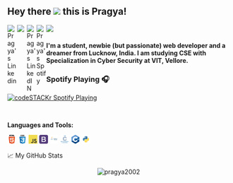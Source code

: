 ## Hey there <img src="https://media.giphy.com/media/hvRJCLFzcasrR4ia7z/giphy.gif" width="25px"> this is Pragya! 
<a href="https://www.linkedin.com/in/pragya-awasthi-5274451b7/">
  <img align="left" alt="Pragya's Linkedin" width="22px" src="https://raw.githubusercontent.com/peterthehan/peterthehan/master/assets/linkedin.svg" />
</a>
<a href="https://https://mail.google.com/mail/u/0/#inbox">
  <img align="left"  width="22px" src="https://raw.githubusercontent.com/peterthehan/peterthehan/master/assets/yahoo.svg" />
</a>
<a href="https://www.linkedin.com/in/abhisheknaiidu/">
  <img align="left" alt="Pragya's LinkedIN" width="22px" src="https://raw.githubusercontent.com/peterthehan/peterthehan/master/assets/linkedin.svg" />
</a>
<a href="https://open.spotify.com/user/e90fe4zsndbm6xoe2t7t8kogf?si=WaLKpwvWTle0btle2qPb6g">
  <img align="left" alt="Pragya's Spotify" width="22px" src="https://raw.githubusercontent.com/peterthehan/peterthehan/master/assets/spotify.svg" />
</a>

![](https://visitor-badge.glitch.me/badge?page_id=pragya2002.pragya2002)


#### I'm a student, newbie (but passionate) web developer and a dreamer from Lucknow, India. I am studying CSE with Specialization in Cyber Security at VIT, Vellore. 

### Spotify Playing 🎧

[<img src="https://now-playing-codestackr.vercel.app/api/spotify-playing" alt="codeSTACKr Spotify Playing" width="350" />](https://open.spotify.com/user/swyqyimdc12jajde4vpwd2x1b)

 <br>


**Languages and Tools:**  

<code><img height="20" src="https://raw.githubusercontent.com/github/explore/80688e429a7d4ef2fca1e82350fe8e3517d3494d/topics/html/html.png"></code>
<code><img height="20" src="https://raw.githubusercontent.com/github/explore/80688e429a7d4ef2fca1e82350fe8e3517d3494d/topics/css/css.png"></code>
<code><img height="20" src="https://raw.githubusercontent.com/github/explore/80688e429a7d4ef2fca1e82350fe8e3517d3494d/topics/javascript/javascript.png"></code>
<code><img height="20" src="https://raw.githubusercontent.com/github/explore/80688e429a7d4ef2fca1e82350fe8e3517d3494d/topics/bootstrap/bootstrap.png"></code>
<code><img height="20" src="https://raw.githubusercontent.com/github/explore/80688e429a7d4ef2fca1e82350fe8e3517d3494d/topics/java/java.png"></code>
<code><img height="20" src="https://raw.githubusercontent.com/github/explore/80688e429a7d4ef2fca1e82350fe8e3517d3494d/topics/c/c.png"></code>
<code><img height="20" src="https://raw.githubusercontent.com/github/explore/80688e429a7d4ef2fca1e82350fe8e3517d3494d/topics/cpp/cpp.png"></code>
<code><img height="20" src="https://raw.githubusercontent.com/github/explore/80688e429a7d4ef2fca1e82350fe8e3517d3494d/topics/python/python.png"></code>


 
📈 My GitHub Stats

<p align="center"> <img src="https://github-readme-stats.vercel.app/api?username=pragya2002&show_icons=true&theme=gotham" alt="pragya2002" />




